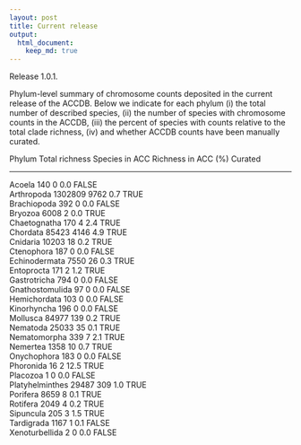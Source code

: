 ```yaml
---
layout: post
title: Current release
output:
  html_document:
    keep_md: true
---
```


<div class="message">
  Release 1.0.1.
</div>

Phylum-level summary of chromosome counts deposited in the current release of the ACCDB. Below we indicate for each phylum (i) the total number of described species, (ii) the number of species with chromosome counts in the ACCDB, (iii) the percent of species with counts relative to the total clade richness, (iv) and whether ACCDB counts have been manually curated.  






Phylum             Total richness    Species in ACC    Richness in ACC (%)    Curated 
----------------  ----------------  ----------------  ---------------------  ---------
Acoela                  140                0                   0.0             FALSE  
Arthropoda            1302809             9762                 0.7             TRUE   
Brachiopoda             392                0                   0.0             FALSE  
Bryozoa                 6008               2                   0.0             TRUE   
Chaetognatha            170                4                   2.4             TRUE   
Chordata               85423              4146                 4.9             TRUE   
Cnidaria               10203               18                  0.2             TRUE   
Ctenophora              187                0                   0.0             FALSE  
Echinodermata           7550               26                  0.3             TRUE   
Entoprocta              171                2                   1.2             TRUE   
Gastrotricha            794                0                   0.0             FALSE  
Gnathostomulida          97                0                   0.0             FALSE  
Hemichordata            103                0                   0.0             FALSE  
Kinorhyncha             196                0                   0.0             FALSE  
Mollusca               84977              139                  0.2             TRUE   
Nematoda               25033               35                  0.1             TRUE   
Nematomorpha            339                7                   2.1             TRUE   
Nemertea                1358               10                  0.7             TRUE   
Onychophora             183                0                   0.0             FALSE  
Phoronida                16                2                  12.5             TRUE   
Placozoa                 1                 0                   0.0             FALSE  
Platyhelminthes        29487              309                  1.0             TRUE   
Porifera                8659               8                   0.1             TRUE   
Rotifera                2049               4                   0.2             TRUE   
Sipuncula               205                3                   1.5             TRUE   
Tardigrada              1167               1                   0.1             FALSE  
Xenoturbellida           2                 0                   0.0             FALSE  

